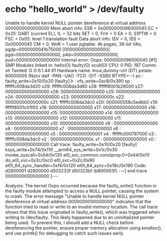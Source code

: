 # echo "hello_world" > /dev/faulty
Unable to handle kernel NULL pointer dereference at virtual address 0000000000000000
Mem abort info:
  ESR = 0x0000000096000045
  EC = 0x25: DABT (current EL), IL = 32 bits
  SET = 0, FnV = 0
  EA = 0, S1PTW = 0
  FSC = 0x05: level 1 translation fault
Data abort info:
  ISV = 0, ISS = 0x00000045
  CM = 0, WnR = 1
user pgtable: 4k pages, 39-bit VAs, pgdp=0000000041b75000
[0000000000000000] pgd=0000000000000000, p4d=0000000000000000, pud=0000000000000000
Internal error: Oops: 0000000096000045 [#1] SMP
Modules linked in: hello(O) faulty(O) scull(O)
CPU: 0 PID: 197 Comm: sh Tainted: G           O       6.1.44 #1
Hardware name: linux,dummy-virt (DT)
pstate: 80000005 (Nzcv daif -PAN -UAO -TCO -DIT -SSBS BTYPE=--)
pc : faulty_write+0x10/0x20 [faulty]
lr : vfs_write+0xc8/0x390
sp : ffffffc008da3d20
x29: ffffffc008da3d80 x28: ffffff8001b28000 x27: 0000000000000000
x26: 0000000000000000 x25: 0000000000000000 x24: 0000000000000000
x23: 000000000000000c x22: 000000000000000c x21: ffffffc008da3dc0
x20: 000000558c5edbb0 x19: ffffff8001c01f00 x18: 0000000000000000
x17: 0000000000000000 x16: 0000000000000000 x15: 0000000000000000
x14: 0000000000000000 x13: 0000000000000000 x12: 0000000000000000
x11: 0000000000000000 x10: 0000000000000000 x9 : 0000000000000000
x8 : 0000000000000000 x7 : 0000000000000000 x6 : 0000000000000000
x5 : 0000000000000001 x4 : ffffffc000787000 x3 : ffffffc008da3dc0
x2 : 000000000000000c x1 : 0000000000000000 x0 : 0000000000000000
Call trace:
 faulty_write+0x10/0x20 [faulty]
 ksys_write+0x74/0x110
 __arm64_sys_write+0x1c/0x30
 invoke_syscall+0x54/0x130
 el0_svc_common.constprop.0+0x44/0xf0
 do_el0_svc+0x2c/0xc0
 el0_svc+0x2c/0x90
 el0t_64_sync_handler+0xf4/0x120
 el0t_64_sync+0x18c/0x190
Code: d2800001 d2800000 d503233f d50323bf (b900003f) 
---[ end trace 0000000000000000 ]---

Analysis:
The kernel Oops occurred because the faulty_write() function in the faulty module attempted to access a NULL pointer, causing the system to crash. The error message "Unable to handle kernel NULL pointer dereference at virtual address 0000000000000000" indicates that the function tried to read or write to an invalid memory location. The call trace shows that this issue originated in faulty_write(), which was triggered when writing to /dev/faulty. This likely happened due to an uninitialized pointer being used. To prevent this, I should add a NULL check before dereferencing the pointer, ensure proper memory allocation using kmalloc(), and use printk() for debugging to catch such issues early.

